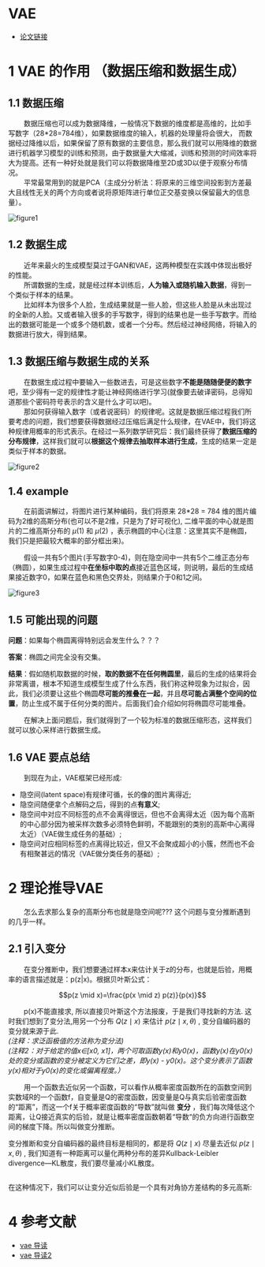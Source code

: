 # VAE 
- [论文链接](https://arxiv.org/pdf/1312.6114.pdf)

# 1 VAE 的作用 （数据压缩和数据生成）
## 1.1 数据压缩
&nbsp;&nbsp;&nbsp;&nbsp;&nbsp;&nbsp;&nbsp;&nbsp;数据压缩也可以成为数据降维，一般情况下数据的维度都是高维的，比如手写数字（28*28=784维），如果数据维度的输入，机器的处理量将会很大， 而数据经过降维以后，如果保留了原有数据的主要信息，那么我们就可以用降维的数据进行机器学习模型的训练和预测，由于数据量大大缩减，训练和预测的时间效率将大为提高。还有一种好处就是我们可以将数据降维至2D或3D以便于观察分布情况。<br>
&nbsp;&nbsp;&nbsp;&nbsp;&nbsp;&nbsp;&nbsp;&nbsp;平常最常用到的就是PCA（主成分分析法：将原来的三维空间投影到方差最大且线性无关的两个方向或者说将原矩阵进行单位正交基变换以保留最大的信息量）。<br>

![figure1](https://img2022.cnblogs.com/blog/2679798/202201/2679798-20220119160204780-585362428.png)

## 1.2 数据生成
&nbsp;&nbsp;&nbsp;&nbsp;&nbsp;&nbsp;&nbsp;&nbsp;近年来最火的生成模型莫过于GAN和VAE，这两种模型在实践中体现出极好的性能。<br>
&nbsp;&nbsp;&nbsp;&nbsp;&nbsp;&nbsp;&nbsp;&nbsp;所谓数据的生成，就是经过样本训练后，**人为输入或随机输入数据**，得到一个类似于样本的结果。<br>
&nbsp;&nbsp;&nbsp;&nbsp;&nbsp;&nbsp;&nbsp;&nbsp;比如样本为很多个人脸，生成结果就是一些人脸，但这些人脸是从未出现过的全新的人脸。又或者输入很多的手写数字，得到的结果也是一些手写数字。而给出的数据可能是一个或多个随机数，或者一个分布。然后经过神经网络，将输入的数据进行放大，得到结果。<br>

## 1.3 数据压缩与数据生成的关系
&nbsp;&nbsp;&nbsp;&nbsp;&nbsp;&nbsp;&nbsp;&nbsp;在数据生成过程中要输入一些数进去，可是这些数字**不能是随随便便的数字**吧，至少得有一定的规律性才能让神经网络进行学习(就像要去破译密码，总得知道那些个密码符号表示的含义是什么才可以吧)。<br>
&nbsp;&nbsp;&nbsp;&nbsp;&nbsp;&nbsp;&nbsp;&nbsp;那如何获得输入数字（或者说密码）的规律呢。这就是数据压缩过程我们所要考虑的问题，我们想要获得数据经过压缩后满足什么规律，在VAE中，我们将这种规律用概率的形式表示。在经过一系列数学研究后：我们最终获得了**数据压缩的分布规律**，这样我们就可以**根据这个规律去抽取样本进行生成**，生成的结果一定是类似于样本的数据。<br>

![figure2](https://img2022.cnblogs.com/blog/2679798/202201/2679798-20220119160204832-1264950075.png)

## 1.4 example
&nbsp;&nbsp;&nbsp;&nbsp;&nbsp;&nbsp;&nbsp;&nbsp;在前面讲解过，将图片进行某种编码，我们将原来 28*28 = 784 维的图片编码为2维的高斯分布(也可以不是2维，只是为了好可视化), 二维平面的中心就是图片的二维高斯分布的
 $μ(1)$ 和 $μ(2)$ ，表示椭圆的中心(注意：这里其实不是椭圆，我们只是把最较大概率的部分框出来)。<br>

&nbsp;&nbsp;&nbsp;&nbsp;&nbsp;&nbsp;&nbsp;&nbsp;假设一共有5个图片(手写数字0-4)，则在隐空间中一共有5个二维正态分布（椭圆），如果生成过程中**在坐标中取的点**接近蓝色区域，则说明，最后的生成结果接近数字0，如果在蓝色和黑色交界处，则结果介于0和1之间。<br>

![figure3](https://img2022.cnblogs.com/blog/2679798/202201/2679798-20220119163940347-229172341.png)

## 1.5 可能出现的问题
**问题**：如果每个椭圆离得特别远会发生什么？？？ <br>

**答案**：椭圆之间完全没有交集。<br>

**结果**：假如随机取数据的时候，**取的数据不在任何椭圆里**，最后的生成的结果将会非常离谱，根本不知道生成模型生成了什么东西，我们称这种现象为过拟合，因此，我们必须要让这些个椭圆**尽可能的推叠在一起**，并且**尽可能占满整个空间的位置**，防止生成不属于任何分类的图片。后面我们会介绍如何将椭圆尽可能堆叠。<br>

&nbsp;&nbsp;&nbsp;&nbsp;&nbsp;&nbsp;&nbsp;&nbsp;在解决上面问题后，我们就得到了一个较为标准的数据压缩形态，这样我们就可以放心采样进行数据生成。<br>

## 1.6 VAE 要点总结
&nbsp;&nbsp;&nbsp;&nbsp;&nbsp;&nbsp;&nbsp;&nbsp;到现在为止，VAE框架已经形成: <br>
- 隐空间(latent space)有规律可循，长的像的图片离得近; <br>
- 隐空间随便拿个点解码之后，得到的点**有意义**; <br>
- 隐空间中对应不同标签的点不会离得很远，但也不会离得太近（因为每个高斯的中心部分因为被采样次数多必须特色鲜明，不能跟别的类别的高斯中心离得太近）（VAE做生成任务的基础）; <br>
- 隐空间对应相同标签的点离得比较近，但又不会聚成超小的小簇，然而也不会有相聚甚远的情况（VAE做分类任务的基础）; <br>

# 2 理论推导VAE
&nbsp;&nbsp;&nbsp;&nbsp;&nbsp;&nbsp;&nbsp;&nbsp;怎么去求那么复杂的高斯分布也就是隐空间呢??? 这个问题与变分推断遇到的几乎一样。<br>

## 2.1 引入变分
&nbsp;&nbsp;&nbsp;&nbsp;&nbsp;&nbsp;&nbsp;&nbsp;在变分推断中，我们想要通过样本x来估计关于z的分布，也就是后验，用概率的语言描述就是：p(z|x)。根据贝叶斯公式：<br>

$$p(z \mid x)=\frac{p(x \mid z) p(z)}{p(x)}$$

&nbsp;&nbsp;&nbsp;&nbsp;&nbsp;&nbsp;&nbsp;&nbsp;p(x)不能直接求, 所以直接贝叶斯这个方法报废，于是我们寻找新的方法. 这时我们想到了变分法,用另一个分布 $Q(z \mid x)$ 来估计 $p(z \mid x, \theta)$ , 变分自编码器的变分就来源于此. <br>
*(注释：求泛函极值的方法称为变分法)* <br>
*(注释2：对于给定的值x∈[x0, x1]，两个可取函数y(x)和y0(x)，函数y(x)在y0(x)处的变分或函数的变分被定义为它们之差，即y(x) - y0(x)。这个变分表示了函数y(x)相对于y0(x)的变化或偏离程度。）* <br>

&nbsp;&nbsp;&nbsp;&nbsp;&nbsp;&nbsp;&nbsp;&nbsp;用一个函数去近似另一个函数，可以看作从概率密度函数所在的函数空间到实数域R的一个函数f，自变量是Q的密度函数，因变量是Q与真实后验密度函数的“距离”，而这一个f关于概率密度函数的“导数”就叫做  **变分** ，我们每次降低这个距离，让Q接近真实的后验，就是让概率密度函数朝着“导数“的负方向进行函数空间的梯度下降。所以叫做变分推断。<br>

变分推断和变分自编码器的最终目标是相同的，都是将  $Q(z \mid x)$ 尽量去近似  $p(z \mid x, \theta)$ , 我们知道有一种距离可以量化两种分布的差异Kullback-Leibler divergence—KL散度，我们要尽量减小KL散度。<br>

## 
在这种情况下，我们可以让变分近似后验是一个具有对角协方差结构的多元高斯:

# 4 参考文献
- [vae 导读](https://www.cnblogs.com/lvzhiyi/p/15822716.html)
- [vae 导读2](https://towardsdatascience.com/understanding-variational-autoencoders-vaes-f70510919f73)


